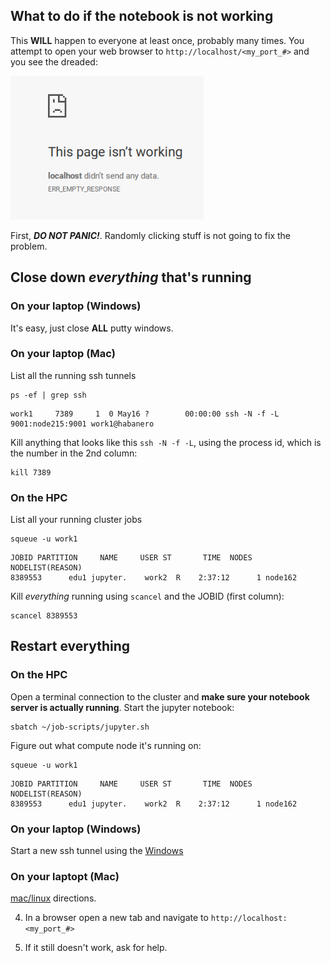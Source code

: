 ## **What to do if the notebook is not working**
This **WILL** happen to everyone at least once, probably many times. You 
attempt to open your web browser to `http://localhost/<my_port_#>` and 
you see the dreaded: 

![png](Jupyter_Notebook_Setup_files/Jupyter_notebook_This_page_isnt_working.png)

First, ***DO NOT PANIC!***. Randomly clicking stuff is not going to fix the problem.

## Close down _everything_ that's running
### On your laptop (Windows)
It's easy, just close __ALL__ putty windows.

### On your laptop (Mac)

List all the running ssh tunnels
```
ps -ef | grep ssh
```
    work1     7389     1  0 May16 ?        00:00:00 ssh -N -f -L 9001:node215:9001 work1@habanero

Kill anything that looks like this `ssh -N -f -L`, using the process id, which is the number in the 2nd column:

```
kill 7389
```

### On the HPC
List all your running cluster jobs
```
squeue -u work1
```
    JOBID PARTITION     NAME     USER ST       TIME  NODES NODELIST(REASON)
    8389553      edu1 jupyter.    work2  R    2:37:12      1 node162

Kill _everything_ running using `scancel` and the JOBID (first column):

```
scancel 8389553
```
## Restart everything

### On the HPC

Open a terminal connection to the cluster and **make sure your notebook server is actually running**. Start the jupyter notebook:
```
sbatch ~/job-scripts/jupyter.sh
```
Figure out what compute node it's running on:
```
squeue -u work1
```
    JOBID PARTITION     NAME     USER ST       TIME  NODES NODELIST(REASON)
    8389553      edu1 jupyter.    work2  R    2:37:12      1 node162


### On your laptop (Windows)
Start a new ssh tunnel using the [Windows](https://github.com/radcamp/radcamp.github.io/blob/master/NYC2018/Jupyter_Notebook_Setup.md#windows-ssh-tunnel-configuration)

### On your laptopt (Mac)
[mac/linux](https://github.com/radcamp/radcamp.github.io/blob/master/NYC2018/Jupyter_Notebook_Setup.md#maclinux-ssh-tunnel-configuration) directions.

4) In a browser open a new tab and navigate to `http://localhost:<my_port_#>`

5) If it still doesn't work, ask for help.
